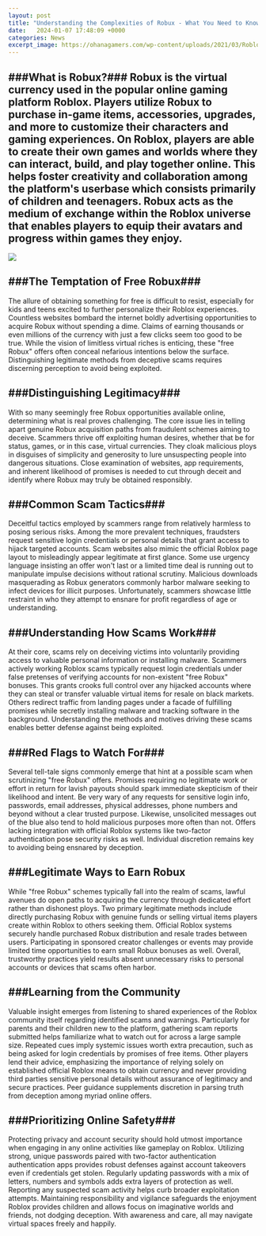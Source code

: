 ```yaml
---
layout: post
title: "Understanding the Complexities of Robux - What You Need to Know About Free Robux Offers"
date:   2024-01-07 17:48:09 +0000
categories: News
excerpt_image: https://ohanagamers.com/wp-content/uploads/2021/03/Roblox-Buying-Robux-Prices-980x563.png
---
```

## ###What is Robux?### Robux is the virtual currency used in the popular online gaming platform Roblox. Players utilize Robux to purchase in-game items, accessories, upgrades, and more to customize their characters and gaming experiences. On Roblox, players are able to create their own games and worlds where they can interact, build, and play together online. This helps foster creativity and collaboration among the platform's userbase which consists primarily of children and teenagers. Robux acts as the medium of exchange within the Roblox universe that enables players to equip their avatars and progress within games they enjoy.


![](https://ohanagamers.com/wp-content/uploads/2021/03/Roblox-Buying-Robux-Prices-980x563.png)
## ###The Temptation of Free Robux###  
The allure of obtaining something for free is difficult to resist, especially for kids and teens excited to further personalize their Roblox experiences. Countless websites bombard the internet boldly advertising opportunities to acquire Robux without spending a dime. Claims of earning thousands or even millions of the currency with just a few clicks seem too good to be true. While the vision of limitless virtual riches is enticing, these "free Robux" offers often conceal nefarious intentions below the surface. Distinguishing legitimate methods from deceptive scams requires discerning perception to avoid being exploited.

## ###Distinguishing Legitimacy###
With so many seemingly free Robux opportunities available online, determining what is real proves challenging. The core issue lies in telling apart genuine Robux acquisition paths from fraudulent schemes aiming to deceive. Scammers thrive off exploiting human desires, whether that be for status, games, or in this case, virtual currencies. They cloak malicious ploys in disguises of simplicity and generosity to lure unsuspecting people into dangerous situations. Close examination of websites, app requirements, and inherent likelihood of promises is needed to cut through deceit and identify where Robux may truly be obtained responsibly. 

## ###Common Scam Tactics###
Deceitful tactics employed by scammers range from relatively harmless to posing serious risks. Among the more prevalent techniques, fraudsters request sensitive login credentials or personal details that grant access to hijack targeted accounts. Scam websites also mimic the official Roblox page layout to misleadingly appear legitimate at first glance. Some use urgency language insisting an offer won't last or a limited time deal is running out to manipulate impulse decisions without rational scrutiny. Malicious downloads masquerading as Robux generators commonly harbor malware seeking to infect devices for illicit purposes. Unfortunately, scammers showcase little restraint in who they attempt to ensnare for profit regardless of age or understanding.

## ###Understanding How Scams Work###  
At their core, scams rely on deceiving victims into voluntarily providing access to valuable personal information or installing malware. Scammers actively working Roblox scams typically request login credentials under false pretenses of verifying accounts for non-existent "free Robux" bonuses. This grants crooks full control over any hijacked accounts where they can steal or transfer valuable virtual items for resale on black markets. Others redirect traffic from landing pages under a facade of fulfilling promises while secretly installing malware and tracking software in the background. Understanding the methods and motives driving these scams enables better defense against being exploited.

## ###Red Flags to Watch For###
Several tell-tale signs commonly emerge that hint at a possible scam when scrutinizing "free Robux" offers. Promises requiring no legitimate work or effort in return for lavish payouts should spark immediate skepticism of their likelihood and intent. Be very wary of any requests for sensitive login info, passwords, email addresses, physical addresses, phone numbers and beyond without a clear trusted purpose. Likewise, unsolicited messages out of the blue also tend to hold malicious purposes more often than not. Offers lacking integration with official Roblox systems like two-factor authentication pose security risks as well. Individual discretion remains key to avoiding being ensnared by deception.

## ###Legitimate Ways to Earn Robux ###  
While "free Robux" schemes typically fall into the realm of scams, lawful avenues do open paths to acquiring the currency through dedicated effort rather than dishonest ploys. Two primary legitimate methods include directly purchasing Robux with genuine funds or selling virtual items players create within Roblox to others seeking them. Official Roblox systems securely handle purchased Robux distribution and resale trades between users. Participating in sponsored creator challenges or events may provide limited time opportunities to earn small Robux bonuses as well. Overall, trustworthy practices yield results absent unnecessary risks to personal accounts or devices that scams often harbor.

## ###Learning from the Community ###
Valuable insight emerges from listening to shared experiences of the Roblox community itself regarding identified scams and warnings. Particularly for parents and their children new to the platform, gathering scam reports submitted helps familiarize what to watch out for across a large sample size. Repeated cues imply systemic issues worth extra precaution, such as being asked for login credentials by promises of free items. Other players lend their advice, emphasizing the importance of relying solely on established official Roblox means to obtain currency and never providing third parties sensitive personal details without assurance of legitimacy and secure practices. Peer guidance supplements discretion in parsing truth from deception among myriad online offers.

## ###Prioritizing Online Safety### 
Protecting privacy and account security should hold utmost importance when engaging in any online activities like gameplay on Roblox. Utilizing strong, unique passwords paired with two-factor authentication authentication apps provides robust defenses against account takeovers even if credentials get stolen. Regularly updating passwords with a mix of letters, numbers and symbols adds extra layers of protection as well. Reporting any suspected scam activity helps curb broader exploitation attempts. Maintaining responsibility and vigilance safeguards the enjoyment Roblox provides children and allows focus on imaginative worlds and friends, not dodging deception. With awareness and care, all may navigate virtual spaces freely and happily.